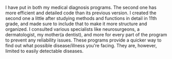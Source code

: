 I have put in both my medical diagnosis programs. The second one has more efficient and detailed code than its previous version. 
I created the second one a little after studying methods and functions in detail in 11th grade, and made sure to include that to make it more structure and organized.
I consulted various specialists like neurosurgeons, a dermatologist, my mother(a dentist), and more for every part of the program to prevent any reliability issues.
These programs provide a quicker way to find out what possible disease/illness you're facing. 
They are, however, limited to easily detectable diseases.
